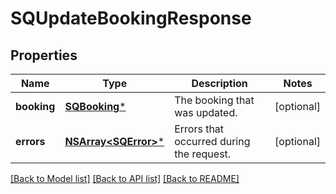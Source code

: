 # SQUpdateBookingResponse

## Properties
Name | Type | Description | Notes
------------ | ------------- | ------------- | -------------
**booking** | [**SQBooking***](SQBooking.md) | The booking that was updated. | [optional] 
**errors** | [**NSArray&lt;SQError&gt;***](SQError.md) | Errors that occurred during the request. | [optional] 

[[Back to Model list]](../README.md#documentation-for-models) [[Back to API list]](../README.md#documentation-for-api-endpoints) [[Back to README]](../README.md)


